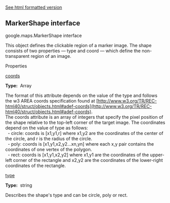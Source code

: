 [See html formatted version](https://huasofoundries.github.io/google-maps-documentation/MarkerShape.html)


MarkerShape interface
---------------------

google.maps.MarkerShape interface

This object defines the clickable region of a marker image. The shape consists of two properties — type and coord — which define the non-transparent region of an image.

Properties

[coords](#MarkerShape.coords)

**Type:**  Array<number>

The format of this attribute depends on the value of the type and follows the w3 AREA coords specification found at [http://www.w3.org/TR/REC-html40/struct/objects.html#adef-coords](http://www.w3.org/TR/REC-html40/struct/objects.html#adef-coords).  
The coords attribute is an array of integers that specify the pixel position of the shape relative to the top-left corner of the target image. The coordinates depend on the value of type as follows:  
  - circle: coords is \[x1,y1,r\] where x1,y2 are the coordinates of the center of the circle, and r is the radius of the circle.  
  - poly: coords is \[x1,y1,x2,y2...xn,yn\] where each x,y pair contains the coordinates of one vertex of the polygon.  
  - rect: coords is \[x1,y1,x2,y2\] where x1,y1 are the coordinates of the upper-left corner of the rectangle and x2,y2 are the coordinates of the lower-right coordinates of the rectangle.

[type](#MarkerShape.type)

**Type:**  string

Describes the shape's type and can be circle, poly or rect.